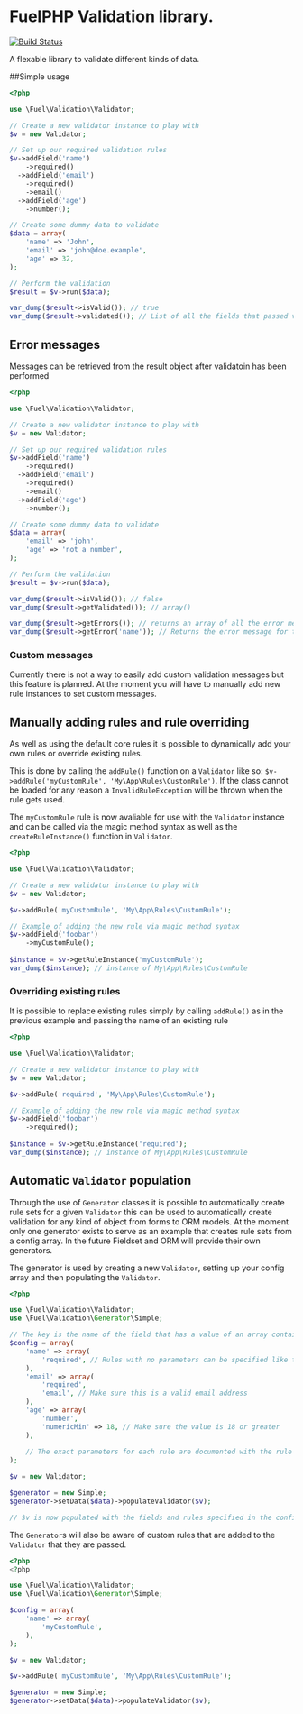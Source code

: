 # FuelPHP Validation library.

[![Build Status](https://travis-ci.org/fuelphp/validation.png?branch=master)](https://travis-ci.org/fuelphp/validation)

A flexable library to validate different kinds of data.

##Simple usage

```php
<?php

use \Fuel\Validation\Validator;

// Create a new validator instance to play with
$v = new Validator;

// Set up our required validation rules
$v->addField('name')
    ->required()
  ->addField('email')
    ->required()
    ->email()
  ->addField('age')
    ->number();

// Create some dummy data to validate
$data = array(
    'name' => 'John',
    'email' => 'john@doe.example',
    'age' => 32,
);

// Perform the validation
$result = $v->run($data);

var_dump($result->isValid()); // true
var_dump($result->validated()); // List of all the fields that passed validation

```

## Error messages

Messages can be retrieved from the result object after validatoin has been performed

```php
<?php

use \Fuel\Validation\Validator;

// Create a new validator instance to play with
$v = new Validator;

// Set up our required validation rules
$v->addField('name')
    ->required()
  ->addField('email')
    ->required()
    ->email()
  ->addField('age')
    ->number();

// Create some dummy data to validate
$data = array(
    'email' => 'john',
    'age' => 'not a number',
);

// Perform the validation
$result = $v->run($data);

var_dump($result->isValid()); // false
var_dump($result->getValidated()); // array()

var_dump($result->getErrors()); // returns an array of all the error messages encountered
var_dump($result->getError('name')); // Returns the error message for the 'name' field
```

### Custom messages
Currently there is not a way to easily add custom validation messages but this feature is planned. At the moment you will have to manually add new rule instances to set custom messages.

## Manually adding rules and rule overriding
As well as using the default core rules it is possible to dynamically add your own rules or override existing rules.

This is done by calling the `addRule()` function on a `Validator` like so: `$v->addRule('myCustomRule', 'My\App\Rules\CustomRule')`.
If the class cannot be loaded for any reason a `InvalidRuleException` will be thrown when the rule gets used.

The `myCustomRule` rule is now avaliable for use with the `Validator` instance and can be called via the magic method syntax as well as the `createRuleInstance()` function in `Validator`.

```php
<?php

use \Fuel\Validation\Validator;

// Create a new validator instance to play with
$v = new Validator;

$v->addRule('myCustomRule', 'My\App\Rules\CustomRule');

// Example of adding the new rule via magic method syntax
$v->addField('foobar')
    ->myCustomRule();
    
$instance = $v->getRuleInstance('myCustomRule');
var_dump($instance); // instance of My\App\Rules\CustomRule
```

### Overriding existing rules
It is possible to replace existing rules simply by calling `addRule()` as in the previous example and passing the name of an existing rule

```php
<?php

use \Fuel\Validation\Validator;

// Create a new validator instance to play with
$v = new Validator;

$v->addRule('required', 'My\App\Rules\CustomRule');

// Example of adding the new rule via magic method syntax
$v->addField('foobar')
    ->required();
    
$instance = $v->getRuleInstance('required');
var_dump($instance); // instance of My\App\Rules\CustomRule
```

## Automatic `Validator` population
Through the use of `Generator` classes it is possible to automatically create rule sets for a given `Validator` this can be used to automatically create validation for any kind of object from forms to ORM models.
At the moment only one generator exists to serve as an example that creates rule sets from a config array. In the future Fieldset and ORM will provide their own generators.

The generator is used by creating a new `Validator`, setting up your config array and then populating the `Validator`.

```php
<?php

use \Fuel\Validation\Validator;
use \Fuel\Validation\Generator\Simple;

// The key is the name of the field that has a value of an array containing the rules
$config = array(
    'name' => array(
        'required', // Rules with no parameters can be specified like this
    ),
    'email' => array(
        'required',
        'email', // Make sure this is a valid email address
    ),
    'age' => array(
        'number',
        'numericMin' => 18, // Make sure the value is 18 or greater
    ),
    
    // The exact parameters for each rule are documented with the rule itself and can differ between rules.
);

$v = new Validator;

$generator = new Simple;
$generator->setData($data)->populateValidator($v);

// $v is now populated with the fields and rules specified in the config array.
```

The `Generator`s will also be aware of custom rules that are added to the `Validator` that they are passed.

```php
<?php
<?php

use \Fuel\Validation\Validator;
use \Fuel\Validation\Generator\Simple;

$config = array(
    'name' => array(
        'myCustomRule',
    ),
);

$v = new Validator;

$v->addRule('myCustomRule', 'My\App\Rules\CustomRule');

$generator = new Simple;
$generator->setData($data)->populateValidator($v);

```
